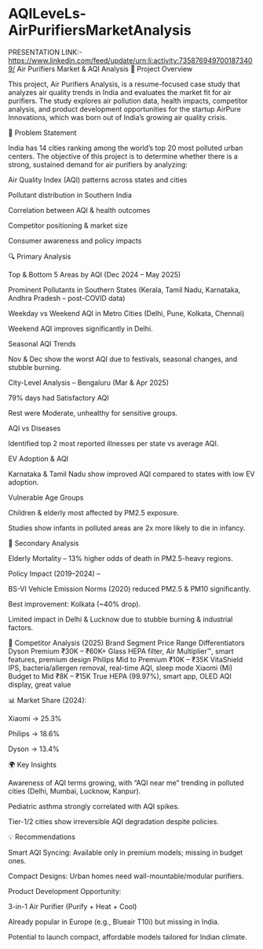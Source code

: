 # AQILeveLs-AirPurifiersMarketAnalysis

PRESENTATION LINK:-https://www.linkedin.com/feed/update/urn:li:activity:7358769497001873409/
Air Purifiers Market & AQI Analysis
📌 Project Overview

This project, Air Purifiers Analysis, is a resume-focused case study that analyzes air quality trends in India and evaluates the market fit for air purifiers. The study explores air pollution data, health impacts, competitor analysis, and product development opportunities for the startup AirPure Innovations, which was born out of India’s growing air quality crisis.

🎯 Problem Statement

India has 14 cities ranking among the world’s top 20 most polluted urban centers.
The objective of this project is to determine whether there is a strong, sustained demand for air purifiers by analyzing:

Air Quality Index (AQI) patterns across states and cities

Pollutant distribution in Southern India

Correlation between AQI & health outcomes

Competitor positioning & market size

Consumer awareness and policy impacts

🔍 Primary Analysis

Top & Bottom 5 Areas by AQI (Dec 2024 – May 2025)

Prominent Pollutants in Southern States (Kerala, Tamil Nadu, Karnataka, Andhra Pradesh – post-COVID data)

Weekday vs Weekend AQI in Metro Cities (Delhi, Pune, Kolkata, Chennai)

Weekend AQI improves significantly in Delhi.

Seasonal AQI Trends

Nov & Dec show the worst AQI due to festivals, seasonal changes, and stubble burning.

City-Level Analysis – Bengaluru (Mar & Apr 2025)

79% days had Satisfactory AQI

Rest were Moderate, unhealthy for sensitive groups.

AQI vs Diseases

Identified top 2 most reported illnesses per state vs average AQI.

EV Adoption & AQI

Karnataka & Tamil Nadu show improved AQI compared to states with low EV adoption.

Vulnerable Age Groups

Children & elderly most affected by PM2.5 exposure.

Studies show infants in polluted areas are 2x more likely to die in infancy.

🧪 Secondary Analysis

Elderly Mortality – 13% higher odds of death in PM2.5-heavy regions.

Policy Impact (2019–2024) –

BS-VI Vehicle Emission Norms (2020) reduced PM2.5 & PM10 significantly.

Best improvement: Kolkata (~40% drop).

Limited impact in Delhi & Lucknow due to stubble burning & industrial factors.

🏢 Competitor Analysis (2025)
Brand	Segment	Price Range	Differentiators
Dyson	Premium	₹30K – ₹60K+	Glass HEPA filter, Air Multiplier™, smart features, premium design
Philips	Mid to Premium	₹10K – ₹35K	VitaShield IPS, bacteria/allergen removal, real-time AQI, sleep mode
Xiaomi (Mi)	Budget to Mid	₹8K – ₹15K	True HEPA (99.97%), smart app, OLED AQI display, great value

📊 Market Share (2024):

Xiaomi → 25.3%

Philips → 18.6%

Dyson → 13.4%

🌍 Key Insights

Awareness of AQI terms growing, with “AQI near me” trending in polluted cities (Delhi, Mumbai, Lucknow, Kanpur).

Pediatric asthma strongly correlated with AQI spikes.

Tier-1/2 cities show irreversible AQI degradation despite policies.

💡 Recommendations

Smart AQI Syncing: Available only in premium models; missing in budget ones.

Compact Designs: Urban homes need wall-mountable/modular purifiers.

Product Development Opportunity:

3-in-1 Air Purifier (Purify + Heat + Cool)

Already popular in Europe (e.g., Blueair T10i) but missing in India.

Potential to launch compact, affordable models tailored for Indian climate.

